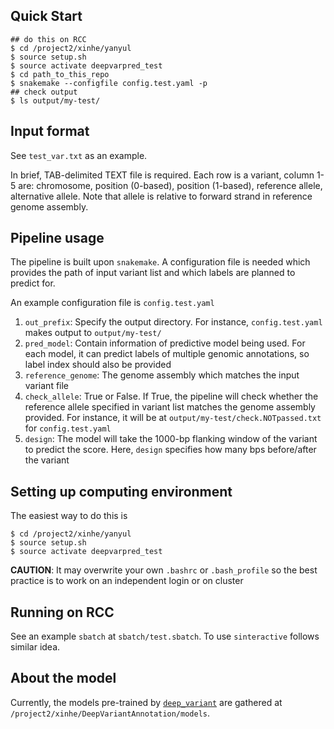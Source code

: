 ## Quick Start

```
## do this on RCC
$ cd /project2/xinhe/yanyul
$ source setup.sh
$ source activate deepvarpred_test
$ cd path_to_this_repo
$ snakemake --configfile config.test.yaml -p
## check output 
$ ls output/my-test/
```

## Input format

See `test_var.txt` as an example.

In brief, TAB-delimited TEXT file is required. Each row is a variant, column 1-5 are: chromosome, position (0-based), position (1-based), reference allele, alternative allele. Note that allele is relative to forward strand in reference genome assembly.

## Pipeline usage

The pipeline is built upon `snakemake`. A configuration file is needed which provides the path of input variant list and which labels are planned to predict for.

An example configuration file is `config.test.yaml`

1. `out_prefix`: Specify the output directory. For instance, `config.test.yaml` makes output to `output/my-test/`
2. `pred_model`: Contain information of predictive model being used. For each model, it can predict labels of multiple genomic annotations, so label index should also be provided
3. `reference_genome`: The genome assembly which matches the input variant file
4. `check_allele`: True or False. If True, the pipeline will check whether the reference allele specified in variant list matches the genome assembly provided. For instance, it will be at `output/my-test/check.NOTpassed.txt` for `config.test.yaml`
5. `design`: The model will take the 1000-bp flanking window of the variant to predict the score. Here, `design` specifies how many bps before/after the variant

## Setting up computing environment

The easiest way to do this is

```
$ cd /project2/xinhe/yanyul
$ source setup.sh
$ source activate deepvarpred_test
```

**CAUTION**: It may overwrite your own `.bashrc` or `.bash_profile` so the best practice is to work on an independent login or on cluster

## Running on RCC

See an example `sbatch` at `sbatch/test.sbatch`. To use `sinteractive` follows similar idea.

## About the model

Currently, the models pre-trained by [`deep_variant`](https://github.com/liangyy/deep_variant/tree/code) are gathered at `/project2/xinhe/DeepVariantAnnotation/models`.
